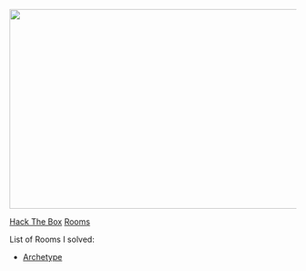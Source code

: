 <p align="center"><img src="https://www.recover-lost-files.us/wp-content/uploads/2019/06/Hacking-The-Box-con-Termux.jpg" width="650" height="350"></p>

[Hack The Box](https://www.hackthebox.eu/home) [Rooms](https://nairitya03.github.io/CTF-WriteUps/HTB/) 

List of Rooms I solved:

  - [Archetype](https://nairitya03.github.io/CTF-WriteUps/HTB/Archetype)
